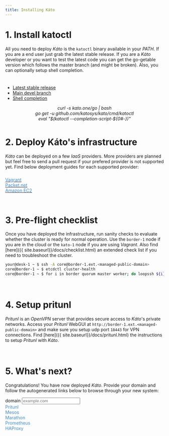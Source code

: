 ```yaml
---
title: Installing Káto
---
```


# 1. Install katoctl

All you need to deploy *Káto* is the `katoctl` binary available in your *PATH*. If you are a end user just grab the latest stable release. If you are a *Káto* developer or you want to test the latest code you can get the go-getable version which follows the master branch (and might be broken). Also, you can optionally setup shell completion.

<div class="col-xs-12" style="height:10px;"></div>

<ul class="nav nav-tabs">
 <li class="active"><a href="#1" data-toggle="tab">Latest stable release</a></li>
 <li><a href="#2" data-toggle="tab">Main devel branch</a></li>
 <li><a href="#3" data-toggle="tab">Shell completion</a></li>
</ul>

<div class="tab-content ">
 <div class="tab-pane active" id="1">
  <div class="panel panel-default">
   <div class="panel-body">
    <center><em>curl -s kato.one/go | bash</em></center>
   </div>
  </div>
 </div>
 <div class="tab-pane" id="2">
  <div class="panel panel-default">
   <div class="panel-body">
    <center><em>go get -u github.com/katosys/kato/cmd/katoctl</em></center>
   </div>
  </div>
 </div>
 <div class="tab-pane" id="3">
  <div class="panel panel-default">
   <div class="panel-body">
    <center><em>eval "$(katoctl --completion-script-${0#-})"</em></center>
   </div>
  </div>
 </div>
</div>

<div class="col-xs-12" style="height:10px;"></div>

# 2. Deploy Káto's infrastructure

*Káto* can be deployed on a few *IaaS* providers. More providers are planned but feel free to send a pull request if your prefered provider is not supported yet. Find below deployment guides for each supported provider:

<div class="col-xs-12" style="height:10px;"></div>

<div class="btn-group btn-group-justified" role="group" aria-label="...">
  <div class="btn-group" role="group">
    <a class="btn btn-default" href="{{ site.baseurl}}/docs/vagrant.html"><font color="#428bca">Vagrant</font></a>
  </div>
  <div class="btn-group" role="group">
    <a class="btn btn-default" href="{{ site.baseurl}}/docs/packet.html"><font color="#428bca">Packet.net</font></a>
  </div>
  <div class="btn-group" role="group">
    <a class="btn btn-default" href="{{ site.baseurl}}/docs/ec2.html"><font color="#428bca">Amazon EC2</font></a>
  </div>
</div>

<div class="col-xs-12" style="height:30px;"></div>

# 3. Pre-flight checklist

Once you have deployed the infrastructure, run sanity checks to evaluate whether the cluster is ready for normal operation. Use the `border-1` node if you are in the cloud or the `kato-1` node if you are using *Vagrant*. Also find [here]({{ site.baseurl}}/docs/checklist.html) an extended check list if you need to troubleshoot the cluster.

```bash
your@desk-1 ~ $ ssh -A core@border-1.ext.<managed-public-domain>
core@border-1 ~ $ etcdctl cluster-health
core@border-1 ~ $ for i in border quorum master worker; do loopssh ${i} katostat; done
```

<div class="col-xs-12" style="height:20px;"></div>

# 4. Setup pritunl

*Pritunl* is an *OpenVPN* server that provides secure access to *Káto*'s private networks.
Access your *Pritunl* WebGUI at `http://border-1.ext.<managed-public-domain>`
and make sure you setup udp port `18443` for VPN connections. Find [here]({{ site.baseurl}}/docs/pritunl.html) the instructions to setup *Pritunl* with *Káto*.

<div class="col-xs-12" style="height:20px;"></div>

# 5. What's next?

Congratulations! You have now deployed *Káto*. Provide your domain and follow the autogenerated links below to browse through your new system:

<div class="input-group">
  <span class="input-group-addon" id="basic-addon1">domain</span>
  <input type="text" class="form-control" placeholder="example.com" aria-describedby="basic-addon1" id="domain-input">
</div>

<div class="btn-group btn-group-justified" role="group" aria-label="...">
  <div class="btn-group" role="group">
    <a class="btn btn-default domain-derived-link" data-url="https://border-1.{domain}">
    <font color="#428bca">Pritunl</font>
    </a>
  </div>
  <div class="btn-group" role="group">
    <a class="btn btn-default domain-derived-link" data-url="http://master-1.{domain}:5050">
    <font color="#428bca">Mesos</font>
    </a>
  </div>
  <div class="btn-group" role="group">
    <a class="btn btn-default domain-derived-link" data-url="http://master-1.{domain}:8080">
    <font color="#428bca">Marathon</font>
    </a>
  </div>
  <div class="btn-group" role="group">
    <a class="btn btn-default domain-derived-link" data-url="http://master-1.{domain}:9191/graph">
    <font color="#428bca">Prometheus</font>
    </a>
  </div>
  <div class="btn-group" role="group">
    <a class="btn btn-default domain-derived-link" data-url="http://worker-1.{domain}:9090/haproxy?stats">
    <font color="#428bca">HAProxy</font>
    </a>
  </div>
</div>

<script>
  var domainInput = document.getElementById('domain-input');
  var domainDerivedLinks = [].slice.call(document.getElementsByClassName('domain-derived-link'));
  domainInput.addEventListener('input', function() {
    var domain = this.value;
    domainDerivedLinks.forEach(function(link) {
      link.href = link.getAttribute('data-url').replace('{domain}', domain);
    });
  });
</script>
